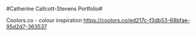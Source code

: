 #Catherine Callcott-Stevens Portfolio#



Coolors.co - colour inspiration
https://coolors.co/ed217c-f3db53-68bfae-95d2d7-363537